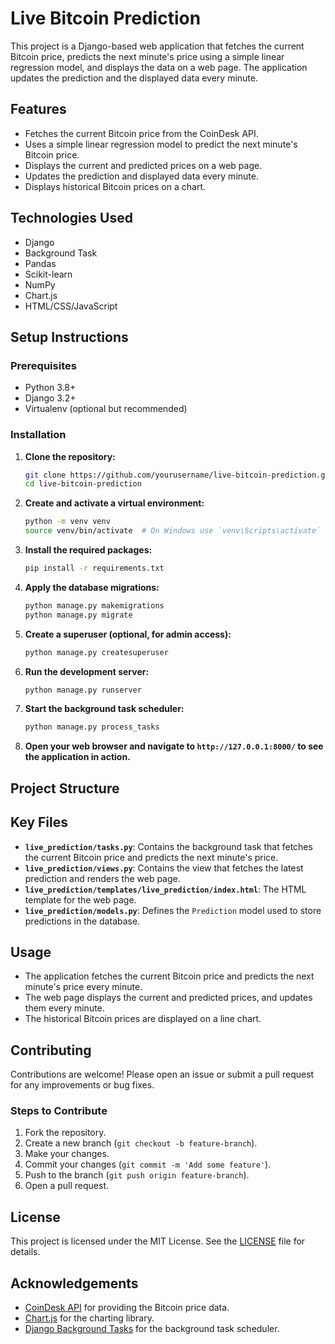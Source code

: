 # Live Bitcoin Prediction

This project is a Django-based web application that fetches the current Bitcoin price, predicts the next minute's price using a simple linear regression model, and displays the data on a web page. The application updates the prediction and the displayed data every minute.

## Features

- Fetches the current Bitcoin price from the CoinDesk API.
- Uses a simple linear regression model to predict the next minute's Bitcoin price.
- Displays the current and predicted prices on a web page.
- Updates the prediction and displayed data every minute.
- Displays historical Bitcoin prices on a chart.

## Technologies Used

- Django
- Background Task
- Pandas
- Scikit-learn
- NumPy
- Chart.js
- HTML/CSS/JavaScript

## Setup Instructions

### Prerequisites

- Python 3.8+
- Django 3.2+
- Virtualenv (optional but recommended)

### Installation

1. **Clone the repository:**

    ```bash
    git clone https://github.com/yourusername/live-bitcoin-prediction.git
    cd live-bitcoin-prediction
    ```

2. **Create and activate a virtual environment:**

    ```bash
    python -m venv venv
    source venv/bin/activate  # On Windows use `venv\Scripts\activate`
    ```

3. **Install the required packages:**

    ```bash
    pip install -r requirements.txt
    ```

4. **Apply the database migrations:**

    ```bash
    python manage.py makemigrations
    python manage.py migrate
    ```

5. **Create a superuser (optional, for admin access):**

    ```bash
    python manage.py createsuperuser
    ```

6. **Run the development server:**

    ```bash
    python manage.py runserver
    ```

7. **Start the background task scheduler:**

    ```bash
    python manage.py process_tasks
    ```

8. **Open your web browser and navigate to `http://127.0.0.1:8000/` to see the application in action.**

## Project Structure
## Key Files

- **`live_prediction/tasks.py`**: Contains the background task that fetches the current Bitcoin price and predicts the next minute's price.
- **`live_prediction/views.py`**: Contains the view that fetches the latest prediction and renders the web page.
- **`live_prediction/templates/live_prediction/index.html`**: The HTML template for the web page.
- **`live_prediction/models.py`**: Defines the `Prediction` model used to store predictions in the database.

## Usage

- The application fetches the current Bitcoin price and predicts the next minute's price every minute.
- The web page displays the current and predicted prices, and updates them every minute.
- The historical Bitcoin prices are displayed on a line chart.

## Contributing

Contributions are welcome! Please open an issue or submit a pull request for any improvements or bug fixes.

### Steps to Contribute

1. Fork the repository.
2. Create a new branch (`git checkout -b feature-branch`).
3. Make your changes.
4. Commit your changes (`git commit -m 'Add some feature'`).
5. Push to the branch (`git push origin feature-branch`).
6. Open a pull request.

## License

This project is licensed under the MIT License. See the [LICENSE](LICENSE) file for details.

## Acknowledgements

- [CoinDesk API](https://www.coindesk.com/coindesk-api) for providing the Bitcoin price data.
- [Chart.js](https://www.chartjs.org/) for the charting library.
- [Django Background Tasks](https://django-background-tasks.readthedocs.io/en/latest/) for the background task scheduler.
